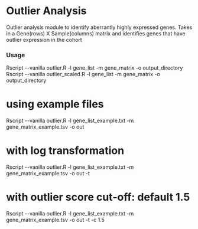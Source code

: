 # Outlier Analysis
Outlier analysis module to identify aberrantly highly expressed genes.
Takes in a Gene(rows) X Sample(columns) matrix and identifies genes that have outlier expression in the cohort

### Usage
Rscript --vanilla outlier.R -l gene_list -m gene_matrix -o output_directory 
Rscript --vanilla outlier_scaled.R -l gene_list -m gene_matrix -o output_directory 

# using example files
Rscript --vanilla outlier.R -l gene_list_example.txt -m gene_matrix_example.tsv -o out
# with log transformation
Rscript --vanilla outlier.R -l gene_list_example.txt -m gene_matrix_example.tsv -o out -t 
# with outlier score cut-off: default 1.5
Rscript --vanilla outlier.R -l gene_list_example.txt -m gene_matrix_example.tsv -o out -t -c 1.5
